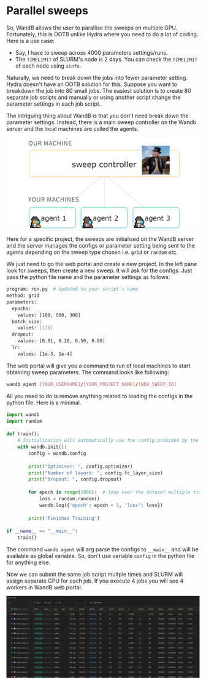 # Parallel sweeps
So, WandB allows the user to parallise the sweeps on multiple GPU. Fortunately, this is OOTB unlike Hydra where you need to do a lot of coding. Here is a use case:

* Say, I have to sweep across 4000 parameters settings/runs.
* The `TIMELIMIT` of SLURM's node is 2 days. You can check the `TIMELIMIT` of each node using `sinfo`.

Naturally, we need to break down the jobs into fewer parameter setting. Hydra doesn't have an OOTB solution for this. Suppose you want to breakdown the job into 80 small jobs. The easiest solution is to create 80 separate job scripts and manually or using another script change the parameter settings in each job script.

The intriguing thing about WandB is that you don't need break down the parameter settings. Instead, there is a main sweep controller on the Wandb server and the local machines are called the agents.

![Alt text](image.png)

Here for a specific project, the sweeps are initialised on the WandB server and the server manages the configs or parameter setting being sent to the agents depending on the sweep type chosen i.e. `grid` or `random` etc.

We just need to go the web portal and create a new project. In the left pane look for sweeps, then create a new sweep. It will ask for the configs. Just pass the python file name and the parameter settings as follows:

```sh
program: run.py  # Updated to your script's name
method: grid
parameters:
  epochs:
    values: [100, 500, 300]
  batch_size:
    values: [128]
  dropout:
    values: [0.01, 0.20, 0.50, 0.80]
  lr:
    values: [1e-3, 1e-4]
```
The web portal will give you a command to run of local machines to start obtaining sweep parameters. The command looks like following:

```sh
wandb agent [YOUR_USERNAME]/[YOUR_PROJECT_NAME]/[NEW_SWEEP_ID]
```

All you need to do is remove anything related to loading the configs in the python file. Here is a minimal.

```python
import wandb
import random

def train():
    # Initialization will automatically use the config provided by the sweep
    with wandb.init():
        config = wandb.config
        
        print("Optimiser: ", config.optimizer)
        print("Number of layers: ", config.fc_layer_size)
        print("Dropout: ", config.dropout)
        
        for epoch in range(1000):  # loop over the dataset multiple times
            loss = random.random()
            wandb.log({'epoch': epoch + 1, 'loss': loss})

        print('Finished Training')

if __name__ == "__main__":
    train()
```

The command `wandb agent` will arg parse the configs to `__main__` and will be available as global variable. So, don't use variable `config` in the python file for anything else.

Now we can submit the same job script multple times and SLURM will assign separate GPU for each job. If you execute 4 jobs you will see 4 workers in WandB web portal.

![Alt text](image-1.png)
